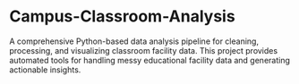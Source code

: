 # Campus-Classroom-Analysis
A comprehensive Python-based data analysis pipeline for cleaning, processing, and visualizing classroom facility data. This project provides automated tools for handling messy educational facility data and generating actionable insights.
